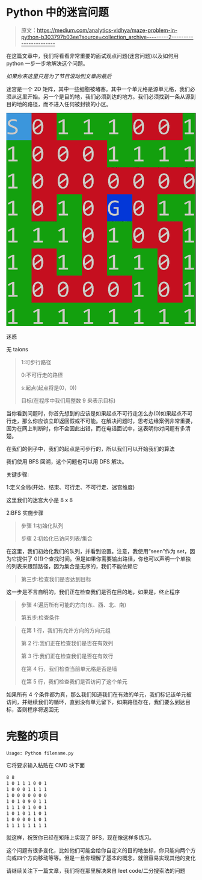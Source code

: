 # Python 中的迷宫问题

> 原文：<https://medium.com/analytics-vidhya/maze-problem-in-python-b303797b03ee?source=collection_archive---------2----------------------->

在这篇文章中，我们将看看非常重要的面试观点问题(迷宫问题)以及如何用 python 一步一步地解决这个问题。

*如果你来这里只是为了节目滚动到文章的最后*

迷宫是一个 2D 矩阵，其中一些细胞被堵塞。其中一个单元格是源单元格，我们必须从这里开始。另一个是目的地，我们必须到达的地方。我们必须找到一条从源到目的地的路径，而不进入任何被封锁的小区。

![](img/1f9b14d83efcf979a1c1b093ceb1b8ca.png)

迷惑

无 taions

> 1:可步行路径
> 
> 0:不可行走的路径
> 
> s:起点(起点将是(0，0))
> 
> 目标(在程序中我们用整数 9 来表示目标)

当你看到问题时，你首先想到的应该是如果起点不可行走怎么办(0)如果起点不可行走，那么你应该立即返回假或不可能。在解决问题时，思考边缘案例非常重要，因为在网上判断时，你不会因此出错，而在电话面试中，这表明你对问题有多清楚。

在我们的例子中，我们的起点是可步行的，所以我们可以开始我们的算法

我们使用 BFS 回溯，这个问题也可以用 DFS 解决。

关键步骤:

1:定义全局(开始、结束、可行走、不可行走、迷宫维度)

这里我们的迷宫大小是 8 x 8

2:BFS 实施步骤

> 步骤 1:初始化队列
> 
> 步骤 2:初始化已访问列表/集合

在这里，我们初始化我们的队列，并看到设置。注意，我使用“seen”作为 set，因为它提供了 0(1)个查找时间。但是如果你需要输出路径，你也可以声明一个单独的列表来跟踪路径，因为集合是无序的，我们不能依赖它

> 第三步:检查我们是否达到目标

这一步是不言自明的，我们正在检查我们是否在目的地，如果是，终止程序

> 步骤 4:遍历所有可能的方向(东、西、北、南)
> 
> 第五步:检查条件

> 在第 1 行，我们有允许方向的方向元组
> 
> 第 2 行:我们正在检查我们是否在有效列
> 
> 第 3 行:我们正在检查我们是否在有效行
> 
> 在第 4 行，我们检查当前单元格是否是墙
> 
> 在第 5 行，我们检查我们是否访问了这个单元

如果所有 4 个条件都为真，那么我们知道我们在有效的单元，我们标记该单元被访问，并继续我们的循环，直到没有单元留下，如果路径存在，我们要么到达目标，否则程序将返回无

# 完整的项目

```
Usage: Python filename.py
```

它将要求输入粘贴在 CMD 块下面

```
8 8
1 0 1 1 1 0 0 1
1 0 0 0 1 1 1 1
1 0 0 0 0 0 0 0
1 0 1 0 9 0 1 1
1 1 1 0 1 0 0 1
1 0 1 0 1 1 0 1
1 0 0 0 0 1 0 1
1 1 1 1 1 1 1 1
```

就这样，祝贺你已经在矩阵上实现了 BFS，现在像这样多练习。

这个问题有很多变化，比如他们可能会给你自定义的目的地坐标，你只能向两个方向或四个方向移动等等。但是一旦你理解了基本的概念，就很容易实现其他的变化

请继续关注下一篇文章，我们将在那里解决来自 leet code/二分搜索法的问题